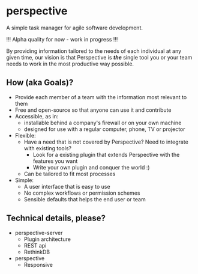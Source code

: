 # perspective
A simple task manager for agile software development.

!!! Alpha quality for now - work in progress !!!

By providing information tailored to the needs of each individual at any given time, our vision is that Perspective
is ***the*** single tool you or your team needs to work in the most productive way possible.

## How (aka Goals)?
* Provide each member of a team with the information most relevant to them
* Free and open-source so that anyone can use it and contribute
* Accessible, as in:
	* installable behind a company's firewall or on your own machine
	* designed for use with a regular computer, phone, TV or projector
* Flexible:
	* Have a need that is not covered by Perspective? Need to integrate with existing tools?
		* Look for a existing plugin that extends Perspective with the features you want
		* Write your own plugin and conquer the world :)
	* Can be tailored to fit most processes
* Simple:
	* A user interface that is easy to use
	* No complex workflows or permission schemes
	* Sensible defaults that helps the end user or team

## Technical details, please?
* perspective-server
	* Plugin architecture
	* REST api
	* RethinkDB
* perspective
	* Responsive